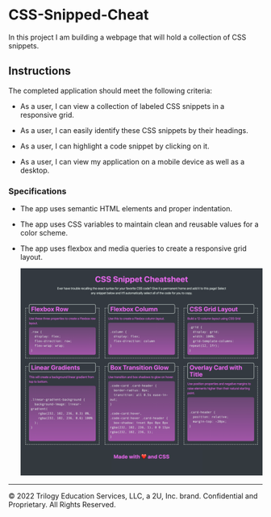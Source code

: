 # CSS-Snipped-Cheat
In this project I am building a webpage that will hold a collection of CSS snippets. 
## Instructions

The completed application should meet the following criteria:

* As a user, I can view a collection of labeled CSS snippets in a responsive grid.

* As a user, I can easily identify these CSS snippets by their headings.

* As a user, I can highlight a code snippet by clicking on it.

* As a user, I can view my application on a mobile device as well as a desktop.

### Specifications

* The app uses semantic HTML elements and proper indentation.

* The app uses CSS variables to maintain clean and reusable values for a color scheme.

* The app uses flexbox and media queries to create a responsive grid layout.


    ![On a desktop, the application displays three CSS code snippets per row.](./Images/01-app-desktop.png)




---
© 2022 Trilogy Education Services, LLC, a 2U, Inc. brand. Confidential and Proprietary. All Rights Reserved.